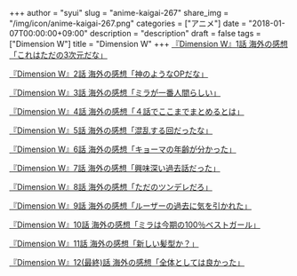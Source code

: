 +++
author = "syui"
slug = "anime-kaigai-267"
share_img = "/img/icon/anime-kaigai-267.png"
categories = ["アニメ"]
date = "2018-01-07T00:00:00+09:00"
description = "description"
draft = false
tags = ["Dimension W"]
title = "Dimension W"
+++
<a href="http://soresore.net/archives/1049668941.html" rel="nofollow" target="_blank" title="『Dimension W』1話 海外の感想「これはただの3次元だな」">『Dimension W』1話 海外の感想「これはただの3次元だな」</a>

<a href="http://soresore.net/archives/1050161245.html" rel="nofollow" target="_blank" title="『Dimension W』2話 海外の感想「神のようなOPだな」">『Dimension W』2話 海外の感想「神のようなOPだな」</a>

<a href="http://soresore.net/archives/1050764443.html" rel="nofollow" target="_blank" title="『Dimension W』3話 海外の感想「ミラが一番人間らしい」">『Dimension W』3話 海外の感想「ミラが一番人間らしい」</a>

<a href="http://soresore.net/archives/1051247933.html" rel="nofollow" target="_blank" title="『Dimension W』4話 海外の感想「４話でここまでまとめるとは」">『Dimension W』4話 海外の感想「４話でここまでまとめるとは」</a>

<a href="http://soresore.net/archives/1051736353.html" rel="nofollow" target="_blank" title="『Dimension W』5話 海外の感想「混乱する回だったな」">『Dimension W』5話 海外の感想「混乱する回だったな」</a>

<a href="http://soresore.net/archives/1052209312.html" rel="nofollow" target="_blank" title="『Dimension W』6話 海外の感想「キョーマの年齢が分かった」">『Dimension W』6話 海外の感想「キョーマの年齢が分かった」</a>

<a href="http://soresore.net/archives/1052673713.html" rel="nofollow" target="_blank" title="『Dimension W』7話 海外の感想「興味深い過去話だった」">『Dimension W』7話 海外の感想「興味深い過去話だった」</a>

<a href="http://soresore.net/archives/1053138245.html" rel="nofollow" target="_blank" title="『Dimension W』8話 海外の感想「ただのツンデレだろ」">『Dimension W』8話 海外の感想「ただのツンデレだろ」</a>

<a href="http://soresore.net/archives/1053596615.html" rel="nofollow" target="_blank" title="『Dimension W』9話 海外の感想「ルーザーの過去に気を引かれた」">『Dimension W』9話 海外の感想「ルーザーの過去に気を引かれた」</a>

<a href="http://soresore.net/archives/1054016571.html" rel="nofollow" target="_blank" title="『Dimension W』10話 海外の感想「ミラは今期の100％ベストガール」">『Dimension W』10話 海外の感想「ミラは今期の100％ベストガール」</a>

<a href="http://soresore.net/archives/1054431456.html" rel="nofollow" target="_blank" title="『Dimension W』11話 海外の感想「新しい髪型か？」">『Dimension W』11話 海外の感想「新しい髪型か？」</a>

<a href="http://soresore.net/archives/1054832888.html" rel="nofollow" target="_blank" title=" 『Dimension W』12(最終)話 海外の感想「全体としては良かった」"> 『Dimension W』12(最終)話 海外の感想「全体としては良かった」</a>
